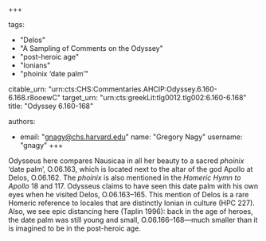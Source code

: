 +++

tags:
- "Delos"
- "A Sampling of Comments on the Odyssey"
- "post-heroic age"
- "Ionians"
- "phoinix ‘date palm’"

citable_urn: "urn:cts:CHS:Commentaries.AHCIP:Odyssey.6.160-6.168.r8ooewC"
target_urn: "urn:cts:greekLit:tlg0012.tlg002:6.160-6.168"
title: "Odyssey 6.160-168"

authors:
- email: "gnagy@chs.harvard.edu"
  name: "Gregory Nagy"
  username: "gnagy"
+++

<p>Odysseus here compares Nausicaa in all her beauty to a sacred <em>phoinix</em> ‘date palm’, O.06.163, which is located next to the altar of the god Apollo at Delos, O.06.162. The <em>phoinix</em> is also mentioned in the <em>Homeric Hymn to Apollo</em> 18 and 117. Odysseus claims to have seen this date palm with his own eyes when he visited Delos, O.06.163–165. This mention of Delos is a rare Homeric reference to locales that are distinctly Ionian in culture (HPC 227). Also, we see epic distancing here (Taplin 1996): back in the age of heroes, the date palm was still young and small, O.06.166–168—much smaller than it is imagined to be in the post-heroic age. </p>